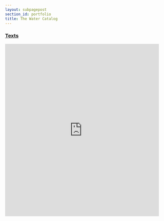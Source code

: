 ```yaml
---
layout: subpagepost
section_id: portfolio
title: The Water Catalog 
---
```

<a href="../images/portfolio/WATERfinal.pdf"><h3>Texts</h3></a>
<div class="full">
    <div class="row">
        <div class="large-12 large-centered columns">
        <iframe src="https://player.vimeo.com/video/404775197" width="640" height="564" frameborder="0" allow="autoplay; fullscreen" allowfullscreen></iframe>
        </div>
    </div>
    <div class="Text_works" style="padding-right: 30%">
    <p>
    </p>
    </div>
</div>
<br>

